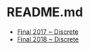 # README.md

<!--Index-->

- [Final 2017 ~ Discrete](./Final%202017%20~%20Discrete.jpeg)
- [Final 2018 ~ Discrete](./Final%202018%20~%20Discrete.jpeg)

<!--Index-->
